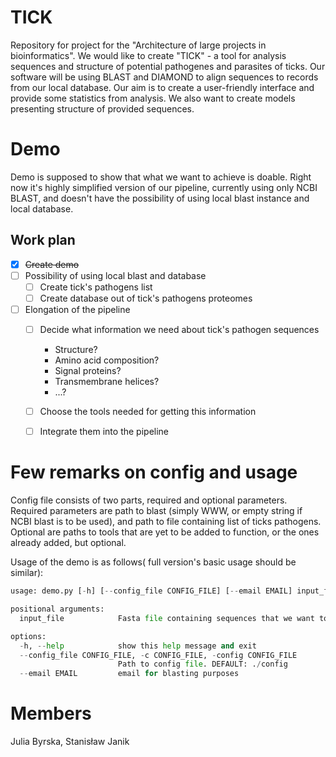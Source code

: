 # TICK
Repository for project for the "Architecture of large projects in bioinformatics".
We would like to create "TICK" - a tool for analysis sequences and structure of potential pathogenes and parasites of ticks. Our software will be using BLAST and DIAMOND to align sequences to records from our local database. Our aim is to create a user-friendly interface and provide some statistics from analysis. We also want to create models presenting structure of provided sequences.

# Demo
Demo is supposed to show that what we want to achieve is doable. Right now 
it's highly simplified version of our pipeline, currently using only NCBI BLAST, 
and doesn't have the possibility of using local blast instance and local database. 

## Work plan
- [x] ~~Create demo~~
- [ ] Possibility of using local blast and database
  - [ ] Create tick's pathogens list
  - [ ] Create database out of tick's pathogens proteomes
- [ ] Elongation of the pipeline 
  - [ ] Decide what information we need about tick's pathogen sequences
    - Structure?
    - Amino acid composition?
    - Signal proteins?
    - Transmembrane helices?
    - ...?
  - [ ] Choose the tools needed for getting this information
  - [ ] Integrate them into the pipeline



# Few remarks on config and usage
Config file consists of two parts, required and optional parameters. 
Required parameters are path to blast (simply WWW, or empty string 
if NCBI blast is to be used), and path to file containing list of ticks pathogens. 
Optional are paths to tools that are yet to be added to function, or the ones already added, but optional. 

Usage of the demo is as follows( full version's basic usage should be similar):
```python
usage: demo.py [-h] [--config_file CONFIG_FILE] [--email EMAIL] input_file

positional arguments:
  input_file            Fasta file containing sequences that we want to check.

options:
  -h, --help            show this help message and exit
  --config_file CONFIG_FILE, -c CONFIG_FILE, -config CONFIG_FILE
                        Path to config file. DEFAULT: ./config
  --email EMAIL         email for blasting purposes


```


# Members
Julia Byrska, Stanisław Janik
